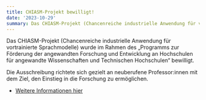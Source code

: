 ```yaml
---
title: CHIASM-Projekt bewilligt!
date: '2023-10-29'
summary: Das CHIASM-Projekt (Chancenreiche industrielle Anwendung für vortrainierte Sprachmodelle) wurde bewilligt.
---
```


Das CHIASM-Projekt (Chancenreiche industrielle Anwendung für vortrainierte Sprachmodelle) wurde im Rahmen des „Programms zur Förderung der angewandten Forschung und Entwicklung an Hochschulen für angewandte Wissenschaften und Technischen Hochschulen“ bewilligt.

Die Ausschreibung richtete sich gezielt an neuberufene Professor:innen mit dem Ziel, den Einstieg in die Forschung zu ermöglichen.

- [Weitere Informationen hier](https://www.tha.de/Informatik/CHIASM.page)
